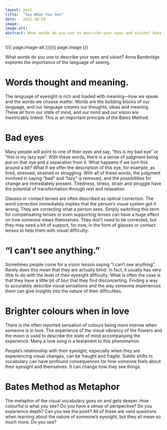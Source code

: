```yaml
---
layout: post
title:  "Say What You See"
date:   2021-10-29
image: 
image-alt: 
abstract: What words do you use to describe your eyes and vision? Anna Bambridge explores the importance of the language of seeing.
---
```

![{{ page.image-alt }}]({{ page.image }})

What words do you use to describe your eyes and vision? Anna Bambridge explores the importance of the language of seeing.

# Words thought and meaning.

The language of eyesight is rich and loaded with meaning—how we speak and the words we choose matter. Words are the building blocks of our language, and our language creates our thoughts, ideas and meaning. These all form our state of mind, and our mind and our vision are inextricably linked. This is an important principle of the Bates Method.

# Bad eyes

Many people will point to one of their eyes and say, “this is my bad eye” or “this is my lazy eye”. With these words, there is a sense of judgment being put on that eye and a separation from it. What happens if we turn this around a bit? What if we offer the description of this eye, for example, as tired, stressed, strained or struggling. With all of these words, the judgment involved in saying “bad” and “lazy” is removed, and the possibilities for change are immediately present. Tiredness, stress, strain and struggle have the potential of transformation through rest and relaxation.

Glasses or contact lenses are often described as optical correction. The word correction immediately implies that the person’s visual system got it wrong. They are correcting what a person sees. Simply switching this term for compensating lenses or even supporting lenses can have a huge effect on how someone views themselves. They don’t need to be corrected, but they may need a bit of support, for now, in the form of glasses or contact lenses to help them with visual difficulty.

# “I can’t see anything.”

Sometimes people come for a vision lesson saying “I can’t see anything”. Rarely does this mean that they are actually blind. In fact, it usually has very little to do with the level of their eyesight difficulty. What is often the case is that they have a little bit of blur that they find disconcerting. Finding a way to accurately describe visual sensations and the way someone experiences them can give insights into the nature of their difficulties.

# Brighter colours when in love

There is the often reported sensation of colours being more intense when someone is in love. The experience of the visual vibrancy of the flowers and the moon is used to describe the state of mind accompanying the experience. Many a love song is a testament to this phenomenon.

People’s relationship with their eyesight, especially when they are experiencing visual changes, can be fraught and fragile. Subtle shifts in vocabulary can have profound consequences for how someone feels about their eyesight and themselves. It can change how they see things.

# Bates Method as Metaphor

The metaphor of the visual vocabulary goes on and gets deeper. How colourful is what you see? Do you have a sense of perspective? Do you experience depth? Can you see the point? All of these are valid questions when learning about the nature of someone’s eyesight, but they all mean so much more. Do you see?
